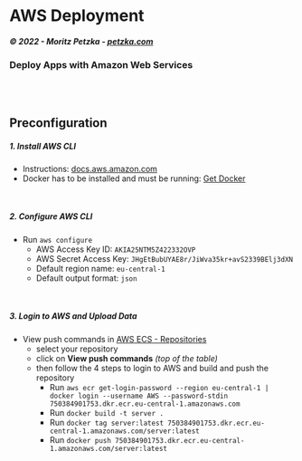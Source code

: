 # AWS Deployment

##### *© 2022 - Moritz Petzka - [petzka.com](https://petzka.com/)*

### Deploy Apps with Amazon Web Services


<br><br>

## Preconfiguration

##### 1. Install AWS CLI

- Instructions: [docs.aws.amazon.com](https://docs.aws.amazon.com/cli/latest/userguide/getting-started-install.html)
- Docker has to be installed and must be running: [Get Docker](https://docs.docker.com/get-docker/)

<br>

##### 2. Configure AWS CLI

- Run `aws configure`
    - AWS Access Key ID: `AKIA25NTM5Z422332OVP`
    - AWS Secret Access Key: `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`
    - Default region name: `eu-central-1`
    - Default output format: `json`

<br>

##### 3. Login to AWS and Upload Data

- View push commands in [AWS ECS - Repositories](https://eu-central-1.console.aws.amazon.com/ecr/repositories?region=eu-central-1)
    - select your repository
    - click on **View push commands** *(top of the table)*
    - then follow the 4 steps to login to AWS and build and push the repository
        - Run `aws ecr get-login-password --region eu-central-1 | docker login --username AWS --password-stdin 750384901753.dkr.ecr.eu-central-1.amazonaws.com`
        - Run `docker build -t server .`
        - Run `docker tag server:latest 750384901753.dkr.ecr.eu-central-1.amazonaws.com/server:latest`
        - Run `docker push 750384901753.dkr.ecr.eu-central-1.amazonaws.com/server:latest`

